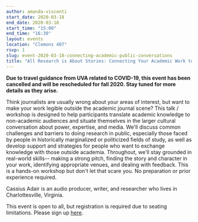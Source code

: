 ```yaml
---
author: amanda-visconti
start_date: 2020-03-18
end_date: 2020-03-18
start_time: "15:00"
end_time: "16:30"
layout: events
location: "Clemons 407"
rsvp: 1
slug: event-2020-03-18-connecting-academic-public-conversations
title: "All Research is About Stories: Connecting Your Academic Work to Public Conversations - Cancelled"
---
```

**Due to travel guidance from UVA related to COVID-19, this event has been cancelled and will be rescheduled for fall 2020. Stay tuned for more details as they arise.**

Think journalists are usually wrong about your areas of interest, but want to make your work legible outside the academic journal scene? This talk / workshop is designed to help participants translate academic knowledge to non-academic audiences and situate themselves in the larger cultural conversation about power, expertise, and media. We'll discuss common challenges and barriers to doing research in public, especially those faced by people in historically marginalized or politicized fields of study, as well as develop support and strategies for people who want to exchange knowledge with those outside academia. Throughout, we'll stay grounded in real-world skills-- making a strong pitch, finding the story and character in your work, identifying appropriate venues, and dealing with feedback. This is a hands-on workshop but don't let that scare you. No preparation or prior experience required.

Cassius Adair is an audio producer, writer, and researcher who lives in Charlottesville, Virginia.

This event is open to all, but registration is required due to seating limitations. Please sign up [here](https://cal.lib.virginia.edu/event/6458055).
